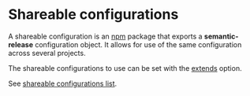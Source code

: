 # Shareable configurations 

A shareable configuration is an [npm](https://www.npmjs.com/) package that exports a **semantic-release** configuration object. It allows for use of the same configuration across several projects.

The shareable configurations to use can be set with the [extends](configuration.md#extends) option.

See [shareable configurations list](../extending/shareable-configurations-list.md).
